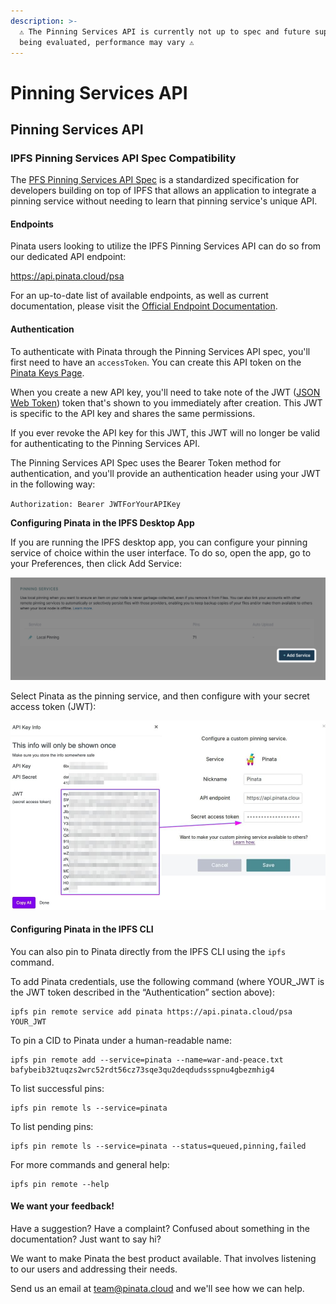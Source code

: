 ```yaml
---
description: >-
  ⚠️ The Pinning Services API is currently not up to spec and future support is
  being evaluated, performance may vary ⚠️
---
```


# Pinning Services API

## Pinning Services API

### IPFS Pinning Services API Spec Compatibility

The [PFS Pinning Services API Spec](https://ipfs.github.io/pinning-services-api-spec/) is a standardized specification for developers building on top of IPFS that allows an application to integrate a pinning service without needing to learn that pinning service's unique API.

#### Endpoints

Pinata users looking to utilize the IPFS Pinning Services API can do so from our dedicated API endpoint:

https://api.pinata.cloud/psa

For an up-to-date list of available endpoints, as well as current documentation, please visit the [Official Endpoint Documentation](https://ipfs.github.io/pinning-services-api-spec/#tag/pins).

#### Authentication

To authenticate with Pinata through the Pinning Services API spec, you'll first need to have an `accessToken`. You can create this API token on the [Pinata Keys Page](https://pinata.cloud/keys).

When you create a new API key, you'll need to take note of the JWT ([JSON Web Token](https://jwt.io/)) token that's shown to you immediately after creation. This JWT is specific to the API key and shares the same permissions.

If you ever revoke the API key for this JWT, this JWT will no longer be valid for authenticating to the Pinning Services API.

The Pinning Services API Spec uses the Bearer Token method for authentication, and you'll provide an authentication header using your JWT in the following way:

`Authorization: Bearer JWTForYourAPIKey`

**Configuring Pinata in the IPFS Desktop App**

If you are running the IPFS desktop app, you can configure your pinning service of choice within the user interface. To do so, open the app, go to your Preferences, then click Add Service:&#x20;

![](<../.gitbook/assets/CleanShot 2021-06-25 at 08.22.18@2x.png>)

Select Pinata as the pinning service, and then configure with your secret access token (JWT):&#x20;

![](../.gitbook/assets/image.png)

#### Configuring Pinata in the IPFS CLI

You can also pin to Pinata directly from the IPFS CLI using the `ipfs` command.

To add Pinata credentials, use the following command (where YOUR\_JWT is the JWT token described in the “Authentication” section above):

```
ipfs pin remote service add pinata https://api.pinata.cloud/psa YOUR_JWT
```

To pin a CID to Pinata under a human-readable name:

```
ipfs pin remote add --service=pinata --name=war-and-peace.txt bafybeib32tuqzs2wrc52rdt56cz73sqe3qu2deqdudssspnu4gbezmhig4
```

To list successful pins:

```
ipfs pin remote ls --service=pinata
```

To list pending pins:

```
ipfs pin remote ls --service=pinata --status=queued,pinning,failed
```

For more commands and general help:

```
ipfs pin remote --help
```

#### We want your feedback!

Have a suggestion? Have a complaint? Confused about something in the documentation? Just want to say hi?

We want to make Pinata the best product available. That involves listening to our users and addressing their needs.

Send us an email at [team@pinata.cloud](mailto:team@pinata.cloud) and we'll see how we can help.
